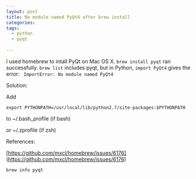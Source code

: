 ```yaml
---
layout: post
title: No module named PyQt4 after brew install
categories: 
tags:
  - python
  - pyqt
  
---
```

I used homebrew to intall PyQt on Mac OS X. `brew install pyqt` ran successfully. `brew list` includes pyqt, but in Python, `import PyQt4` gives the error: `
ImportError: No module named PyQt4`

Solution:

Add 

```
export PYTHONPATH=/usr/local/lib/python2.7/site-packages:$PYTHONPATH
```

to ~/.bash_profile (if bash)

or ~/.zprofile (if zsh)


References:

[https://github.com/mxcl/homebrew/issues/6176] (https://github.com/mxcl/homebrew/issues/6176)

`brew info pyqt`